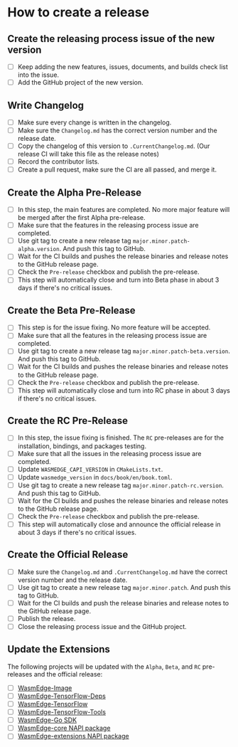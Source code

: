 # How to create a release

## Create the releasing process issue of the new version

- [ ] Keep adding the new features, issues, documents, and builds check list into the issue.
- [ ] Add the GitHub project of the new version.

## Write Changelog

- [ ] Make sure every change is written in the changelog.
- [ ] Make sure the ``Changelog.md`` has the correct version number and the release date.
- [ ] Copy the changelog of this version to ``.CurrentChangelog.md``. (Our release CI will take this file as the release notes)
- [ ] Record the contributor lists.
- [ ] Create a pull request, make sure the CI are all passed, and merge it.

## Create the Alpha Pre-Release

- [ ] In this step, the main features are completed. No more major feature will be merged after the first Alpha pre-release.
- [ ] Make sure that the features in the releasing process issue are completed.
- [ ] Use git tag to create a new release tag ``major.minor.patch-alpha.version``. And push this tag to GitHub.
- [ ] Wait for the CI builds and pushes the release binaries and release notes to the GitHub release page.
- [ ] Check the ``Pre-release`` checkbox and publish the pre-release.
- [ ] This step will automatically close and turn into Beta phase in about 3 days if there's no critical issues.

## Create the Beta Pre-Release

- [ ] This step is for the issue fixing. No more feature will be accepted.
- [ ] Make sure that all the features in the releasing process issue are completed.
- [ ] Use git tag to create a new release tag ``major.minor.patch-beta.version``. And push this tag to GitHub.
- [ ] Wait for the CI builds and pushes the release binaries and release notes to the GitHub release page.
- [ ] Check the ``Pre-release`` checkbox and publish the pre-release.
- [ ] This step will automatically close and turn into RC phase in about 3 days if there's no critical issues.

## Create the RC Pre-Release

- [ ] In this step, the issue fixing is finished. The `RC` pre-releases are for the installation, bindings, and packages testing.
- [ ] Make sure that all the issues in the releasing process issue are completed.
- [ ] Update `WASMEDGE_CAPI_VERSION` in `CMakeLists.txt`.
- [ ] Update `wasmedge_version` in `docs/book/en/book.toml`.
- [ ] Use git tag to create a new release tag ``major.minor.patch-rc.version``. And push this tag to GitHub.
- [ ] Wait for the CI builds and pushes the release binaries and release notes to the GitHub release page.
- [ ] Check the ``Pre-release`` checkbox and publish the pre-release.
- [ ] This step will automatically close and announce the official release in about 3 days if there's no critical issues.

## Create the Official Release

- [ ] Make sure the ``Changelog.md`` and ``.CurrentChangelog.md`` have the correct version number and the release date.
- [ ] Use git tag to create a new release tag ``major.minor.patch``. And push this tag to GitHub.
- [ ] Wait for the CI builds and push the release binaries and release notes to the GitHub release page.
- [ ] Publish the release.
- [ ] Close the releasing process issue and the GitHub project.

## Update the Extensions

The following projects will be updated with the `Alpha`, `Beta`, and `RC` pre-releases and the official release:

- [ ] [WasmEdge-Image](https://github.com/second-state/WasmEdge-image)
- [ ] [WasmEdge-TensorFlow-Deps](https://github.com/second-state/WasmEdge-tensorflow-deps)
- [ ] [WasmEdge-TensorFlow](https://github.com/second-state/WasmEdge-tensorflow)
- [ ] [WasmEdge-TensorFlow-Tools](https://github.com/second-state/WasmEdge-tensorflow-tools)
- [ ] [WasmEdge-Go SDK](https://github.com/second-state/WasmEdge-go)
- [ ] [WasmEdge-core NAPI package](https://github.com/second-state/wasmedge-core)
- [ ] [WasmEdge-extensions NAPI package](https://github.com/second-state/wasmedge-extensions)
